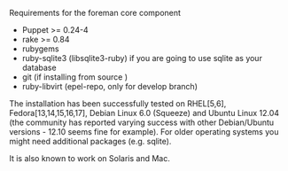 Requirements for the foreman core component

* Puppet >= 0.24-4
* rake >= 0.84
* rubygems
* ruby-sqlite3 (libsqlite3-ruby) if you are going to use sqlite as your database
* git (if installing from source )
* ruby-libvirt (epel-repo, only for develop branch)

The installation has been successfully tested on RHEL[5,6], Fedora[13,14,15,16,17], Debian Linux 6.0 (Squeeze) and Ubuntu Linux 12.04 (the community has reported varying success with other Debian/Ubuntu versions - 12.10 seems fine for example). For older operating systems you might need additional packages (e.g. sqlite).

It is also known to work on Solaris and Mac.
